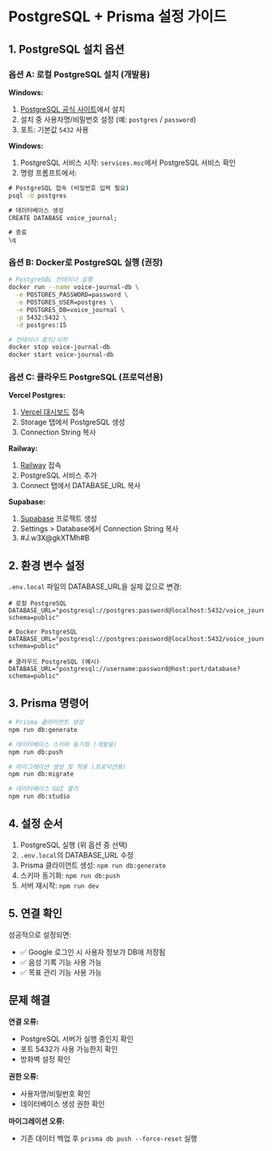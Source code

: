 # PostgreSQL + Prisma 설정 가이드

## 1. PostgreSQL 설치 옵션

### 옵션 A: 로컬 PostgreSQL 설치 (개발용)

**Windows:**
1. [PostgreSQL 공식 사이트](https://www.postgresql.org/download/windows/)에서 설치
2. 설치 중 사용자명/비밀번호 설정 (예: `postgres` / `password`)
3. 포트: 기본값 `5432` 사용

**Windows:**
1. PostgreSQL 서비스 시작: `services.msc`에서 PostgreSQL 서비스 확인
2. 명령 프롬프트에서:
```cmd
# PostgreSQL 접속 (비밀번호 입력 필요)
psql -U postgres

# 데이터베이스 생성
CREATE DATABASE voice_journal;

# 종료
\q
```

### 옵션 B: Docker로 PostgreSQL 실행 (권장)

```bash
# PostgreSQL 컨테이너 실행
docker run --name voice-journal-db \
  -e POSTGRES_PASSWORD=password \
  -e POSTGRES_USER=postgres \
  -e POSTGRES_DB=voice_journal \
  -p 5432:5432 \
  -d postgres:15

# 컨테이너 중지/시작
docker stop voice-journal-db
docker start voice-journal-db
```

### 옵션 C: 클라우드 PostgreSQL (프로덕션용)

**Vercel Postgres:**
1. [Vercel 대시보드](https://vercel.com/dashboard) 접속
2. Storage 탭에서 PostgreSQL 생성
3. Connection String 복사

**Railway:**
1. [Railway](https://railway.app/) 접속
2. PostgreSQL 서비스 추가
3. Connect 탭에서 DATABASE_URL 복사

**Supabase:**
1. [Supabase](https://supabase.com/) 프로젝트 생성
2. Settings > Database에서 Connection String 복사
3. #J.w3X@gkXTMh#B

## 2. 환경 변수 설정

`.env.local` 파일의 DATABASE_URL을 실제 값으로 변경:

```env
# 로컬 PostgreSQL
DATABASE_URL="postgresql://postgres:password@localhost:5432/voice_journal?schema=public"

# Docker PostgreSQL  
DATABASE_URL="postgresql://postgres:password@localhost:5432/voice_journal?schema=public"

# 클라우드 PostgreSQL (예시)
DATABASE_URL="postgresql://username:password@host:port/database?schema=public"
```

## 3. Prisma 명령어

```bash
# Prisma 클라이언트 생성
npm run db:generate

# 데이터베이스 스키마 동기화 (개발용)
npm run db:push

# 마이그레이션 생성 및 적용 (프로덕션용)
npm run db:migrate

# 데이터베이스 GUI 열기
npm run db:studio
```

## 4. 설정 순서

1. PostgreSQL 실행 (위 옵션 중 선택)
2. `.env.local`의 DATABASE_URL 수정
3. Prisma 클라이언트 생성: `npm run db:generate`
4. 스키마 동기화: `npm run db:push`
5. 서버 재시작: `npm run dev`

## 5. 연결 확인

성공적으로 설정되면:
- ✅ Google 로그인 시 사용자 정보가 DB에 저장됨
- ✅ 음성 기록 기능 사용 가능
- ✅ 목표 관리 기능 사용 가능

## 문제 해결

**연결 오류:**
- PostgreSQL 서버가 실행 중인지 확인
- 포트 5432가 사용 가능한지 확인
- 방화벽 설정 확인

**권한 오류:**
- 사용자명/비밀번호 확인
- 데이터베이스 생성 권한 확인

**마이그레이션 오류:**
- 기존 데이터 백업 후 `prisma db push --force-reset` 실행